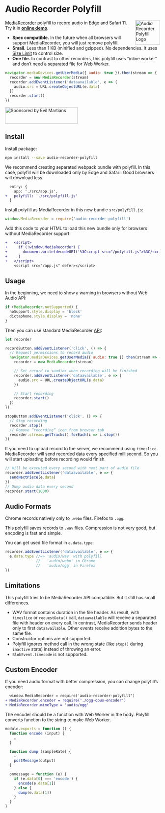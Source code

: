 # Audio Recorder Polyfill

<img align="right" width="80" height="80"
     src="./logo.svg"
     title="Audio Recorder Polyfill Logo">

[MediaRecorder] polyfill to record audio in Edge and Safari 11.
Try it in **[online demo].**

* **Spec compatible.** In the future when all browsers will support
  MediaRecorder, you will just remove polyfill.
* **Small.** Less than 1 KB (minified and gzipped). No dependencies.
  It uses [Size Limit] to control size.
* **One file.** In contrast to other recorders, this polyfill uses
  “inline worker” and don’t need a separated file for Web Worker.

```js
navigator.mediaDevices.getUserMedia({ audio: true }).then(stream => {
  recorder = new MediaRecorder(stream)
  recorder.addEventListener('dataavailable', e => {
    audio.src = URL.createObjectURL(e.data)
  })
  recorder.start()
})
```

[MediaRecorder]: https://developers.google.com/web/updates/2016/01/mediarecorder
[online demo]:   https://ai.github.io/audio-recorder-polyfill/
[Size Limit]:    https://github.com/ai/size-limit

<a href="https://evilmartians.com/?utm_source=audio-recorder-polyfill">
  <img src="https://evilmartians.com/badges/sponsored-by-evil-martians.svg"
       alt="Sponsored by Evil Martians" width="236" height="54">
</a>

## Install

Install package:

```sh
npm install --save audio-recorder-polyfill
```

We recommend creating separated webpack bundle with polyfill. In this case,
polyfill will be downloaded only by Edge and Safari. Good browsers will
download less.

```diff
  entry: {
    app: './src/app.js',
+   polyfill: './src/polyfill.js'
  }
```

Install polyfill as MediaRecorder in this new bundle `src/polyfill.js`:

```js
window.MediaRecorder = require('audio-recorder-polyfill')
```

Add this code to your HTML to load this new bundle only for browsers
without MediaRecorder support:

```diff
+   <script>
+     if (!window.MediaRecorder) {
+       document.write(decodeURI('%3Cscript src="/polyfill.js">%3C/script>'))
+     }
+   </script>
    <script src="/app.js" defer></script>
```

## Usage

In the beginning, we need to show a warning in browsers without Web Audio API:

```js
if (MediaRecorder.notSupported) {
  noSupport.style.display = 'block'
  dictaphone.style.display = 'none'
}
```

Then you can use standard MediaRecorder [API]:

```js
let recorder

recordButton.addEventListener('click', () => {
  // Request permissions to record audio
  navigator.mediaDevices.getUserMedia({ audio: true }).then(stream => {
    recorder = new MediaRecorder(stream)

    // Set record to <audio> when recording will be finished
    recorder.addEventListener('dataavailable', e => {
      audio.src = URL.createObjectURL(e.data)
    })

    // Start recording
    recorder.start()
  })
})

stopButton.addEventListener('click', () => {
  // Stop recording
  recorder.stop()
  // Remove “recording” icon from browser tab
  recorder.stream.getTracks().forEach(i => i.stop())
})
```

If you need to upload record to the server, we recommend using `timeslice`.
MediaRecorder will send recorded data every specified millisecond.
So you will start uploading before recording would finish.

```js
// Will be executed every second with next part of audio file
recorder.addEventListener('dataavailable', e => {
  sendNextPiece(e.data)
})
// Dump audio data every second
recorder.start(1000)
```

[API]: https://developer.mozilla.org/en-US/docs/Web/API/MediaStream_Recording_API/Using_the_MediaStream_Recording_API

## Audio Formats

Chrome records natively only to `.webm` files. Firefox to `.ogg`.

This polyfill saves records to `.wav` files. Compression
is not very good, but encoding is fast and simple.

You can get used file format in `e.data.type`:

```js
recorder.addEventListener('dataavailable', e => {
  e.data.type //=> 'audio/wav' with polyfill
              //   'audio/webm' in Chrome
              //   'audio/ogg' in Firefox
})
```

## Limitations

This polyfill tries to be MediaRecorder API compatible.
But it still has small differences.

* WAV format contains duration in the file header. As result, with `timeslice`
  or `requestData()` call, `dataavailable` will receive a separated file
  with header on every call. In contrast, MediaRecorder sends header only
  to first `dataavailable`. Other events receive addition bytes
  to the same file.
* Constructor options are not supported.
* Polyfill ignores method call in the wrong state (like `stop()`
  during `inactive` state) instead of throwing an error.
* `BlobEvent.timecode` is not supported.

## Custom Encoder

If you need audio format with better compression,
you can change polyfill’s encoder:

```diff
  window.MediaRecorder = require('audio-recorder-polyfill')
+ MediaRecorder.encoder = require('./ogg-opus-encoder')
+ MediaRecorder.mimeType = 'audio/ogg'
```

The encoder should be a function with Web Worker in the body.
Polyfill converts function to the string to make Web Worker.

```js
module.exports = function () {
  function encode (input) {
    …
  }

  function dump (sampleRate) {
    …
    postMessage(output)
  }

  onmessage = function (e) {
    if (e.data[0] === 'encode') {
      encode(e.data[1])
    } else {
      dump(e.data[1])
    }
  }
}
```
